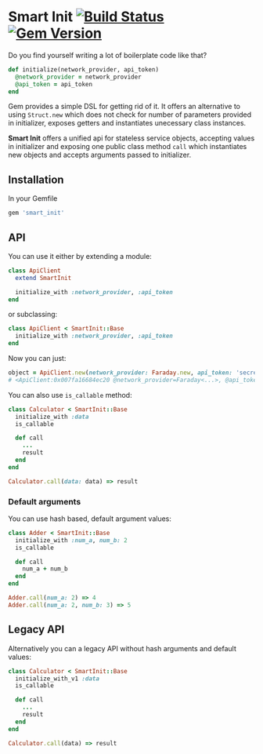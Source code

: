 # Smart Init [![Build Status](https://travis-ci.org/pawurb/smart_init.svg)](https://travis-ci.org/pawurb/smart_init) [![Gem Version](https://badge.fury.io/rb/smart_init.svg)](http://badge.fury.io/rb/smart_init)

Do you find yourself writing a lot of boilerplate code like that?

```ruby
def initialize(network_provider, api_token)
  @network_provider = network_provider
  @api_token = api_token
end
```

Gem provides a simple DSL for getting rid of it. It offers an alternative to using `Struct.new` which does not check for number of parameters provided in initializer, exposes getters and instantiates unecessary class instances.

**Smart Init** offers a unified api for stateless service objects, accepting values in initializer and exposing one public class method `call` which instantiates new objects and accepts arguments passed to initializer.

## Installation

In your Gemfile

```ruby
gem 'smart_init'
```

## API

You can use it either by extending a module:

```ruby
class ApiClient
  extend SmartInit

  initialize_with :network_provider, :api_token
end

```

or subclassing:

```ruby
class ApiClient < SmartInit::Base
  initialize_with :network_provider, :api_token
end

```

Now you can just:

```ruby
object = ApiClient.new(network_provider: Faraday.new, api_token: 'secret_token')
# <ApiClient:0x007fa16684ec20 @network_provider=Faraday<...>, @api_token="secret_token">
```

You can also use `is_callable` method:

```ruby
class Calculator < SmartInit::Base
  initialize_with :data
  is_callable

  def call
    ...
    result
  end
end

Calculator.call(data: data) => result
```

### Default arguments

You can use hash based, default argument values:

```ruby
class Adder < SmartInit::Base
  initialize_with :num_a, num_b: 2
  is_callable

  def call
    num_a + num_b
  end
end

Adder.call(num_a: 2) => 4
Adder.call(num_a: 2, num_b: 3) => 5

```

## Legacy API

Alternatively you can a legacy API without hash arguments and default values:

```ruby
class Calculator < SmartInit::Base
  initialize_with_v1 :data
  is_callable

  def call
    ...
    result
  end
end

Calculator.call(data) => result
```
